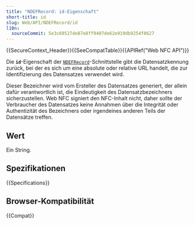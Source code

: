 ```yaml
---
title: "NDEFRecord: id-Eigenschaft"
short-title: id
slug: Web/API/NDEFRecord/id
l10n:
  sourceCommit: 5e3c69527de87e8ff9407de62e919db9254f0627
---
```


{{SecureContext_Header}}{{SeeCompatTable}}{{APIRef("Web NFC API")}}

Die **`id`**-Eigenschaft der
[`NDEFRecord`](/de/docs/Web/API/NDEFRecord)-Schnittstelle gibt die Datensatzkennung zurück, bei der es sich um eine absolute oder relative URL handelt, die zur Identifizierung des Datensatzes verwendet wird.

Dieser Bezeichner wird vom Ersteller des Datensatzes generiert, der allein dafür verantwortlich ist, die Eindeutigkeit des Datensatzbezeichners sicherzustellen. Web NFC signiert den NFC-Inhalt nicht, daher sollte der Verbraucher des Datensatzes keine Annahmen über die Integrität oder Authentizität des Bezeichners oder irgendeines anderen Teils der Datensätze treffen.

## Wert

Ein String.

## Spezifikationen

{{Specifications}}

## Browser-Kompatibilität

{{Compat}}
